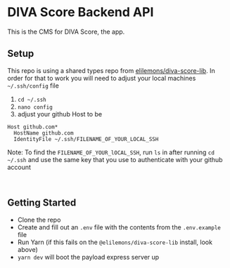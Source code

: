 # DIVA Score Backend API

This is the CMS for DIVA Score, the app.

## Setup

This repo is using a shared types repo from [elilemons/diva-score-lib](https://github.com/elilemons/diva-score-lib). In order for that to work you will need to adjust your local machines `~/.ssh/config` file

1. `cd ~/.ssh`
2. `nano config`
3. adjust your github Host to be

```
Host github.com*
  HostName github.com
  IdentityFile ~/.ssh/FILENAME_OF_YOUR_LOCAL_SSH
```

Note: To find the `FILENAME_OF_YOUR_lOCAL_SSH`, run `ls` in after running `cd ~/.ssh` and use the same key that you use to authenticate with your github account

<br/>

## Getting Started

- Clone the repo
- Create and fill out an `.env` file with the contents from the `.env.example` file
- Run Yarn (if this fails on the `@elilemons/diva-score-lib` install, look above)
- `yarn dev` will boot the payload express server up
